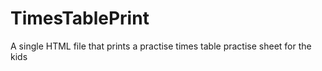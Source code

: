 # TimesTablePrint
A single HTML file that prints a practise times table practise sheet for the kids
